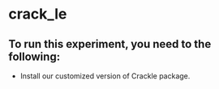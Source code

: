 # crack_le
To run this experiment, you need to the following:
---
- Install our customized version of Crackle package. 
